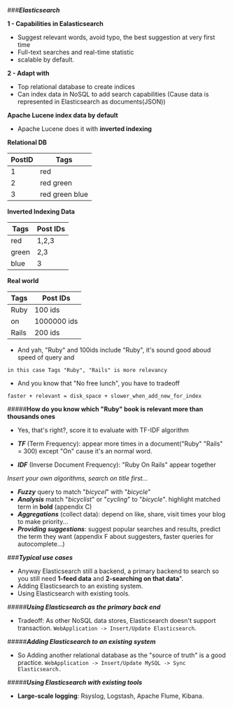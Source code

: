 ###**_Elasticsearch_**

**1 - Capabilities in Ealasticsearch**

- Suggest relevant words, avoid typo, the best suggestion at very first time
- Full-text searches and real-time statistic
- scalable by default.

**2 - Adapt with**

- Top relational database to create indices
- Can index data in NoSQL to add search capabilities
(Cause data is represented in Elasticsearch as documents(JSON))

**Apache Lucene index data by default**

- Apache Lucene does it with **inverted indexing**

**Relational DB**

| PostID | Tags |
| --- | ---|
| 1 | red   |
| 2 | red green |
| 3 | red green blue |

**Inverted Indexing Data**

| Tags | Post IDs |
| --- | ---|
| red   | 1,2,3   |
| green | 2,3 |
| blue  | 3 |

**Real world**

| Tags | Post IDs |
| --- | ---|
| Ruby  | 100 ids   |
| on    | 1000000 ids |
| Rails | 200 ids |

- And yah, "Ruby" and 100ids include "Ruby", it's sound good aboud speed of query and

```in this case Tags "Ruby", "Rails" is more relevancy```

- And you know that "No free lunch", you have to tradeoff

```faster + relevant = disk_space + slower_when_add_new_for_index```

#####**How do you know which "Ruby" book is relevant more than thousands ones**

- Yes, that's right?, score it to evaluate with TF-IDF algorithm

- _**TF**_ (Term Frequency): appear more times in a document("Ruby" "Rails" = 300) except "On" cause it's an normal word.
- _**IDF**_ (Inverse Document Frequency): "Ruby On Rails" appear together

_Insert your own algorithms, search on title first..._
- _**Fuzzy**_ query to match "_bicycel_" with "_bicycle_" 
- _**Analysis**_ match "_bicyclist_" or "_cycling_" to "_bicycle_". highlight matched term in **bold** (appendix C)
- _**Aggregations**_ (collect data): depend on like, share, visit times your blog to make priority...
- _**Providing suggestions**_: suggest popular searches and results, predict the term they want (appendix F about suggesters, faster queries for autocomplete...)

###_**Typical use cases**_

- Anyway Elasticsearch still a backend, a primary backend to search so you still need **1-feed data** and **2-searching on that data**".
- Adding Elasticsearch to an existing system.
- Using Elasticsearch with existing tools.

#####_**Using Elasticsearch  as the primary back end**_

- Tradeoff: As other NoSQL data stores, Elasticsearch doesn't support transaction. 
```WebApplication -> Insert/Update Elasticsearch```.

#####_**Adding Elasticsearch to an existing system**_
- So Adding another relational database as the "source of truth" is a good practice.
```WebApplication -> Insert/Update MySQL -> Sync Elasticsearch.```

#####_**Using Elasticsearch with existing tools**_

- **Large-scale logging**: Rsyslog, Logstash, Apache Flume, Kibana.













 








 





